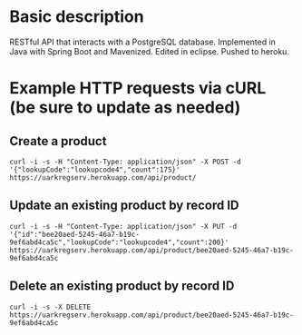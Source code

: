  # Basic description
RESTful API that interacts with a PostgreSQL database. Implemented in Java with Spring Boot and Mavenized. Edited in eclipse. Pushed to heroku.  
  
 # Example HTTP requests via cURL (be sure to update as needed)
 ## Create a product
`curl -i -s -H "Content-Type: application/json" -X POST -d '{"lookupCode":"lookupcode4","count":175}' https://uarkregserv.herokuapp.com/api/product/`  
 ## Update an existing product by record ID
`curl -i -s -H "Content-Type: application/json" -X PUT -d '{"id":"bee20aed-5245-46a7-b19c-9ef6abd4ca5c","lookupCode":"lookupcode4","count":200}' https://uarkregserv.herokuapp.com/api/product/bee20aed-5245-46a7-b19c-9ef6abd4ca5c`  
 ## Delete an existing product by record ID
`curl -i -s -X DELETE https://uarkregserv.herokuapp.com/api/product/bee20aed-5245-46a7-b19c-9ef6abd4ca5c`  
